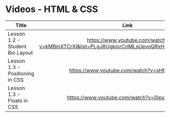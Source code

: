 # Videos - HTML & CSS

| Title        | Link           | 
| ------------- |:-------------:|
|Lesson 1.2 - Student Bio Layout|https://www.youtube.com/watch?v=kMBinXTCrXI&list=PLgJ8UgkiorCnMLsUevoQRxH8t9bt7ne14&index=2|
|Lesson 1.3 - Positioning in CSS|https://www.youtube.com/watch?v=sHfJn0jqBro|
|Lesson 1.3 - Floats in CSS|https://www.youtube.com/watch?v=0lpxKw6E90Y|